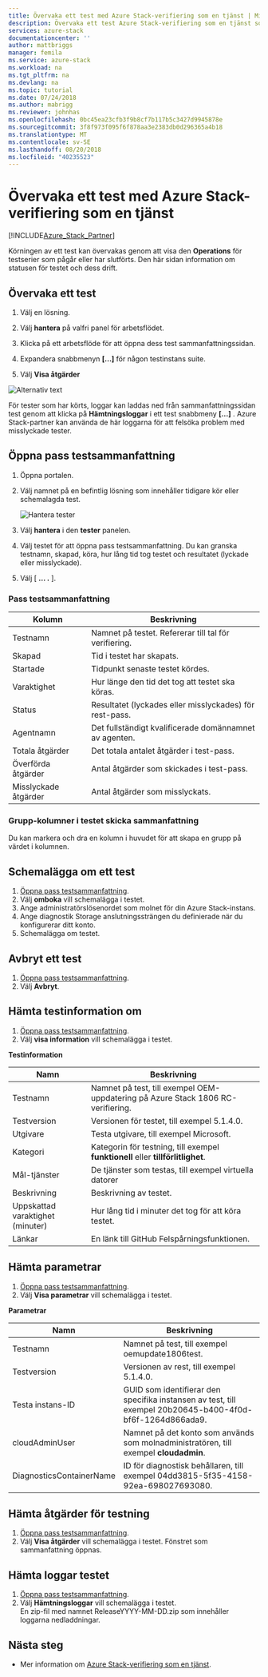 ```yaml
---
title: Övervaka ett test med Azure Stack-verifiering som en tjänst | Microsoft Docs
description: Övervaka ett test Azure Stack-verifiering som en tjänst som är kända problem.
services: azure-stack
documentationcenter: ''
author: mattbriggs
manager: femila
ms.service: azure-stack
ms.workload: na
ms.tgt_pltfrm: na
ms.devlang: na
ms.topic: tutorial
ms.date: 07/24/2018
ms.author: mabrigg
ms.reviewer: johnhas
ms.openlocfilehash: 0bc45ea23cfb3f9b8cf7b117b5c3427d9945878e
ms.sourcegitcommit: 3f8f973f095f6f878aa3e2383db0d296365a4b18
ms.translationtype: MT
ms.contentlocale: sv-SE
ms.lasthandoff: 08/20/2018
ms.locfileid: "40235523"
---
```

# <a name="monitor-a-test-with-azure-stack-validation-as-a-service"></a>Övervaka ett test med Azure Stack-verifiering som en tjänst

[!INCLUDE[Azure_Stack_Partner](./includes/azure-stack-partner-appliesto.md)]

Körningen av ett test kan övervakas genom att visa den **Operations** för testserier som pågår eller har slutförts. Den här sidan information om statusen för testet och dess drift.

## <a name="monitor-a-test"></a>Övervaka ett test

1. Välj en lösning.

2. Välj **hantera** på valfri panel för arbetsflödet.

3. Klicka på ett arbetsflöde för att öppna dess test sammanfattningssidan.

4. Expandera snabbmenyn **[...]**  för någon testinstans suite.

5. Välj **Visa åtgärder**

![Alternativ text](media\image4.png)

För tester som har körts, loggar kan laddas ned från sammanfattningssidan test genom att klicka på **Hämtningsloggar** i ett test snabbmeny **[...]** . Azure Stack-partner kan använda de här loggarna för att felsöka problem med misslyckade tester.

## <a name="open-the-test-pass-summary"></a>Öppna pass testsammanfattning

1. Öppna portalen. 
2. Välj namnet på en befintlig lösning som innehåller tidigare kör eller schemalagda test.

    ![Hantera tester](media/managetestpasses.png)

3. Välj **hantera** i den **tester** panelen.
4. Välj testet för att öppna pass testsammanfattning. Du kan granska testnamn, skapad, köra, hur lång tid tog testet och resultatet (lyckade eller misslyckade).
5. Välj [ **...  .** ].

### <a name="test-pass-summary"></a>Pass testsammanfattning

| Kolumn | Beskrivning |
| --- | --- |
| Testnamn | Namnet på testet. Refererar till tal för verifiering. |
| Skapad | Tid i testet har skapats. |
| Startade | Tidpunkt senaste testet kördes. |
| Varaktighet | Hur länge den tid det tog att testet ska köras. |
| Status | Resultatet (lyckades eller misslyckades) för rest-pass. |
| Agentnamn | Det fullständigt kvalificerade domännamnet av agenten. |
| Totala åtgärder | Det totala antalet åtgärder i test-pass. |
| Överförda åtgärder | Antal åtgärder som skickades i test-pass. |
|  Misslyckade åtgärder | Antal åtgärder som misslyckats. |

### <a name="group-columns-in-the-test-pass-summary"></a>Grupp-kolumner i testet skicka sammanfattning

Du kan markera och dra en kolumn i huvudet för att skapa en grupp på värdet i kolumnen.

## <a name="reschedule-a-test"></a>Schemalägga om ett test

1. [Öppna pass testsammanfattning](#open-the-test-pass-summary).
2. Välj **omboka** vill schemalägga i testet.
3. Ange administratörslösenordet som molnet för din Azure Stack-instans.
4. Ange diagnostik Storage anslutningssträngen du definierade när du konfigurerar ditt konto.
5. Schemalägga om testet.

## <a name="cancel-a-test"></a>Avbryt ett test

1. [Öppna pass testsammanfattning](#open-the-test-pass-summary).
2. Välj **Avbryt**.

## <a name="get-test-information"></a>Hämta testinformation om

1. [Öppna pass testsammanfattning](#open-the-test-pass-summary).
2. Välj **visa information** vill schemalägga i testet.

**Testinformation**

| Namn | Beskrivning |
| -- | -- |
| Testnamn | Namnet på test, till exempel OEM-uppdatering på Azure Stack 1806 RC-verifiering. |
| Testversion | Versionen för testet, till exempel 5.1.4.0. |
| Utgivare | Testa utgivare, till exempel Microsoft. |
| Kategori | Kategorin för testning, till exempel **funktionell** eller **tillförlitlighet**. |
| Mål-tjänster | De tjänster som testas, till exempel virtuella datorer |
| Beskrivning | Beskrivning av testet. |
| Uppskattad varaktighet (minuter) | Hur lång tid i minuter det tog för att köra testet. |
| Länkar | En länk till GitHub Felspårningsfunktionen. |

## <a name="get-test-parameters"></a>Hämta parametrar

1. [Öppna pass testsammanfattning](#open-the-test-pass-summary).
2. Välj **Visa parametrar** vill schemalägga i testet.

**Parametrar**

| Namn | Beskrivning |
| -- | -- |
| Testnamn | Namnet på test, till exempel oemupdate1806test. |
| Testversion | Versionen av rest, till exempel 5.1.4.0. |
| Testa instans-ID | GUID som identifierar den specifika instansen av test, till exempel 20b20645-b400-4f0d-bf6f-1264d866ada9. |
| cloudAdminUser | Namnet på det konto som används som molnadministratören, till exempel **cloudadmin**. |
| DiagnosticsContainerName | ID för diagnostisk behållaren, till exempel 04dd3815-5f35-4158-92ea-698027693080. |

## <a name="get-test-operations"></a>Hämta åtgärder för testning

1. [Öppna pass testsammanfattning](#open-the-test-pass-summary).
2. Välj **Visa åtgärder** vill schemalägga i testet. Fönstret som sammanfattning öppnas.

## <a name="get-test-logs"></a>Hämta loggar testet

1. [Öppna pass testsammanfattning](#open-the-test-pass-summary).
2. Välj **Hämtningsloggar** vill schemalägga i testet.  
    En zip-fil med namnet ReleaseYYYY-MM-DD.zip som innehåller loggarna nedladdningar.

## <a name="next-steps"></a>Nästa steg

- Mer information om [Azure Stack-verifiering som en tjänst](https://docs.microsoft.com/azure/azure-stack/partner).